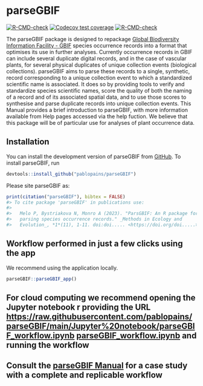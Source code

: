 
<!-- README.md is generated from README.Rmd. Please edit that file -->

# parseGBIF

<!-- badges: start -->

[![R-CMD-check](https://github.com/p/parseGBIF/pablopains/R-CMD-check/badge.svg)](https://github.com/pablopains/parseGBIF/actions)
[![Codecov test
coverage](https://codecov.io/gh/pablopains/parseGBIF/branch/main/graph/badge.svg)](https://app.codecov.io/gh/pablopains/parseGBIF?branch=main)
[![R-CMD-check](https://github.com/pablopains/parseGBIF/actions/workflows/R-CMD-check.yaml/badge.svg)](https://github.com/pablopains/parseGBIF/actions/workflows/R-CMD-check.yaml)

<!-- badges: end -->

The parseGBIF package is designed to repackage [Global Biodiversity
Information Facility - GBIF](https://www.gbif.org/) species occurrence
records into a format that optimises its use in further analyses.
Currently occurrence records in GBIF can include several duplicate
digital records, and in the case of vascular plants, for several
physical duplicates of unique collection events (biological
collections). parseGBIF aims to parse these records to a single,
synthetic, record corresponding to a unique collection event to which a
standardized scientific name is associated. It does so by providing
tools to verify and standardize species scientific names, score the
quality of both the naming of a record and of its associated spatial
data, and to use those scores to synthesise and parse duplicate records
into unique collection events. This Manual provides a brief introduction
to parseGBIF, with more information available from Help pages accessed
via the help fuction. We believe that this package will be of particular
use for analyses of plant occurrence data.

## Installation

You can install the development version of parseGBIF from
[GitHub](https://github.com/pablopains/parseGBIF). To install parseGBIF,
run

``` r
devtools::install_github("pablopains/parseGBIF")
```

Please site parseGBIF as:

``` r
print(citation("parseGBIF"), bibtex = FALSE)
#> To cite package 'parseGBIF' in publications use:
#> 
#>   Melo P, Bystriakova N, Monro A (2023). "ParsGBIF: An R package for
#>   parsing species occurrence records." _Methods in Ecology and
#>   Evolution_, *1*(11), 1-11. doi:doi..... <https://doi.org/doi.....>.
```

## **Workflow performed in just a few clicks using the app**

We recommend using the application locally.

``` r
parseGBIF::parseGBIF_app()
```

## **For cloud computing we recommend opening the Jupyter notebook r providing the URL <https://raw.githubusercontent.com/pablopains/parseGBIF/main/Jupyter%20notebook/parseGBIF_workflow.ipynb> [parseGBIF_workflow.ipynb](https://raw.githubusercontent.com/pablopains/parseGBIF/main/Jupyter%20notebook/parseGBIF_workflow.ipynb) and running the workflow**

## **Consult the [parseGBIF Manual](https://github.com/pablopains/parseGBIF/blob/main/parseGBIF_Manual.pdf) for a case study with a complete and replicable workflow**

